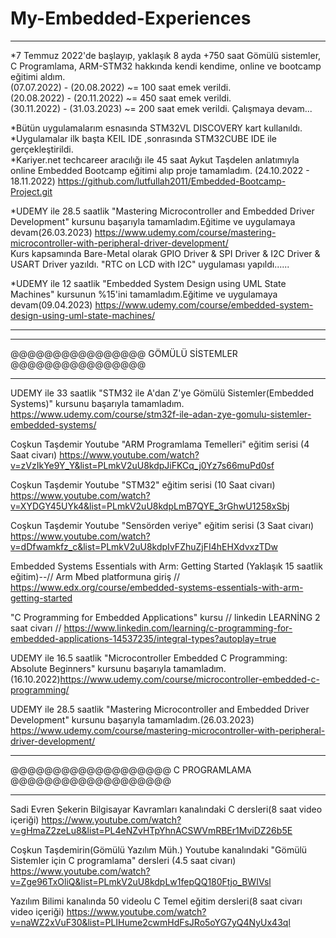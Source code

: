 # My-Embedded-Experiences

***********************************************************************************************************************************************************************

*7 Temmuz 2022'de başlayıp, yaklaşık 8 ayda +750 saat Gömülü sistemler, C Programlama, ARM-STM32 hakkında kendi kendime, online ve bootcamp eğitimi aldım.              
(07.07.2022) - (20.08.2022) ~= 100 saat emek verildi.                                                                                                                    
(20.08.2022) - (20.11.2022) ~= 450 saat emek verildi.                                                                                                                                                                                                                                                                  
(30.11.2022) - (31.03.2023) ~= 200 saat emek verildi.   Çalışmaya devam...


*Bütün uygulamalarım esnasında STM32VL DISCOVERY kart kullanıldı.                                                                                                                                                                                                                                                                     
*Uygulamalar ilk başta KEIL IDE ,sonrasında STM32CUBE IDE ile gerçekleştirildi.                                                                                                                                                                                                                                                                                                                                     
*Kariyer.net techcareer aracılığı ile 45 saat Aykut Taşdelen anlatımıyla online Embedded Bootcamp eğitimi alıp proje tamamladım.                                        (24.10.2022 - 18.11.2022) https://github.com/lutfullah2011/Embedded-Bootcamp-Project.git                                                                                          

*UDEMY ile 28.5 saatlik "Mastering Microcontroller and Embedded Driver Development" kursunu başarıyla tamamladım.Eğitime ve uygulamaya devam(26.03.2023)                https://www.udemy.com/course/mastering-microcontroller-with-peripheral-driver-development/  
                                                                                                                                                                       Kurs kapsamında Bare-Metal olarak GPIO Driver & SPI Driver & I2C Driver & USART Driver yazıldı. "RTC on LCD with I2C" uygulaması yapıldı......


*UDEMY ile 12 saatlik "Embedded System Design using UML State Machines" kursunun %15'ini tamamladım.Eğitime ve uygulamaya devam(09.04.2023)                https://www.udemy.com/course/embedded-system-design-using-uml-state-machines/



***********************************************************************************************************************************************************************
                                                                                                                                                                                                                                                                                                                                                                                                                                                                                                                                                                                                                                                                                                                                                                                                                                                                                                                                                                                                                                                
                                                                                                                                                                                                                                                                                                                                                                                                                                                                                                                                                                                                                                                                                                                                                                                                                                                                                                                                                                                                                                                

***********************************************************************************************************************************************************************
@@@@@@@@@@@@@@@@
GÖMÜLÜ SİSTEMLER
@@@@@@@@@@@@@@@@
***********************************************************************************************************************************************************************



UDEMY ile 33 saatlik "STM32 ile A'dan Z'ye Gömülü Sistemler(Embedded Systems)" kursunu başarıyla tamamladım.
https://www.udemy.com/course/stm32f-ile-adan-zye-gomulu-sistemler-embedded-systems/

Coşkun Taşdemir Youtube "ARM Programlama Temelleri" eğitim serisi (4 Saat civarı)                                                                                       https://www.youtube.com/watch?v=zVzIkYe9Y_Y&list=PLmkV2uU8kdpJiFKCq_j0Yz7s66muPd0sf

Coşkun Taşdemir Youtube "STM32" eğitim serisi (10 Saat civarı)                                                                                                         https://www.youtube.com/watch?v=XYDGY45UYk4&list=PLmkV2uU8kdpLmB7QYE_3rGhwU1258xSbj

Coşkun Taşdemir Youtube "Sensörden veriye" eğitim serisi (3 Saat civarı)                                                                                               https://www.youtube.com/watch?v=dDfwamkfz_c&list=PLmkV2uU8kdpIvFZhuZjFI4hEHXdvxzTDw

Embedded Systems Essentials with Arm: Getting Started (Yaklaşık 15 saatlik eğitim)--// Arm Mbed platformuna giriş //
https://www.edx.org/course/embedded-systems-essentials-with-arm-getting-started

"C Programming for Embedded Applications" kursu // linkedin LEARNİNG 2 saat civarı //
https://www.linkedin.com/learning/c-programming-for-embedded-applications-14537235/integral-types?autoplay=true

UDEMY ile 16.5 saatlik "Microcontroller Embedded C Programming: Absolute Beginners" kursunu başarıyla tamamladım.(16.10.2022)https://www.udemy.com/course/microcontroller-embedded-c-programming/


UDEMY ile 28.5 saatlik "Mastering Microcontroller and Embedded Driver Development" kursunu başarıyla tamamladım.(26.03.2023)                                          https://www.udemy.com/course/mastering-microcontroller-with-peripheral-driver-development/ 


                                                                                                                                                                                                                                                                                                                                                                                                                                                                                                                                                                                                                                                                                                                                                                                                                                                                                       
  




***********************************************************************************************************************************************************************
@@@@@@@@@@@@@@@@@@@
C PROGRAMLAMA
@@@@@@@@@@@@@@@@@@@
***********************************************************************************************************************************************************************


Sadi Evren Şekerin Bilgisayar Kavramları kanalındaki C dersleri(8 saat video içeriği)
https://www.youtube.com/watch?v=gHmaZ2zeLu8&list=PL4eNZvHTpYhnACSWVmRBEr1MviDZ26b5E

Coşkun Taşdemirin(Gömülü Yazılım Müh.) Youtube kanalındaki "Gömülü Sistemler için C programlama" dersleri (4.5 saat civarı)
https://www.youtube.com/watch?v=Zge96TxOliQ&list=PLmkV2uU8kdpLw1fepQQ180Ftjo_BWIVsl

Yazılım Bilimi kanalında 50 videolu C Temel eğitim dersleri(8 saat civarı video içeriği)
https://www.youtube.com/watch?v=naWZ2xVuF30&list=PLIHume2cwmHdFsJRo5oYG7yQ4NyUx43ql




